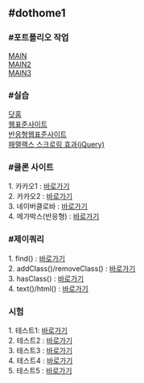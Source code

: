 <h2>#dothome1</h2>
<h3>#포트폴리오 작업</h3>
<a href = "https://chohyunjung0107.github.io/dothome1/effect/port/Aindex.html">MAIN</a><br>
<a href = "https://chohyunjung0107.github.io/dothome1/effect/port/Aindex copy.html">MAIN2</a><br>
<a href = "https://chohyunjung0107.github.io/dothome1/effect/port/Aindex copy2.html">MAIN3</a><br>

<h3>#실습</h3>
<a href = "https://chohyunjung0107.github.io/dothome1/index.html">닷홈</a><br>
<a href = "https://chohyunjung0107.github.io/dothome1/webstandard/index.html">웹표준사이트</a><br>
<a href = "https://chohyunjung0107.github.io/dothome1/responsive/index.html">반응형웹표준사이트</a><br>
<a href = "https://chohyunjung0107.github.io/dothome1/effect/parallax01-jquery.html">패랠랙스 스크로링 효과(jQuery)</a><br>


<h3>#클론 사이트<br></h3>
1. 카카오1 : <a href = "https://chohyunjung0107.github.io/dothome1/test/test08.html">바로가기</a><br>
2. 카카오2 : <a href = "https://chohyunjung0107.github.io/dothome1/test/test8-1.html">바로가기</a><br>
3. 네이버클로바 : <a href = "https://chohyunjung0107.github.io/dothome1/test/201117.html">바로가기</a><br>
4. 메가박스(반응형) : <a href = "https://chohyunjung0107.github.io/dothome1/mega/index05.html">바로가기</a><br>

<h3>#제이쿼리 <br></h3>
1. find() : <a href = "https://chohyunjung0107.github.io/dothome1/jQuery/jq04_find2.html">바로가기</a><br>
2. addClass()/removeClass() : <a href = "https://chohyunjung0107.github.io/dothome1/jQuery/jq06_addClass2.html">바로가기</a><br>
3. hasClass() : <a href = "https://chohyunjung0107.github.io/dothome1/jQuery/jq07_hasClass.html">바로가기</a><br>
4. text()/html() : <a href = "https://chohyunjung0107.github.io/dothome1/jQuery/jq08_text.html">바로가기</a><br>

<h3>시험</h3>
1. 테스트1: <a href = "https://chohyunjung0107.github.io/dothome1/test/test09-1.html">바로가기</a><br>
2. 테스트2 : <a href = "https://chohyunjung0107.github.io/dothome1/test/test09-2.html">바로가기</a><br>
3. 테스트3 : <a href = "https://chohyunjung0107.github.io/dothome1/test/test09-3.html">바로가기</a><br>
4. 테스트4 : <a href = "https://chohyunjung0107.github.io/dothome1/test/test09-4.html">바로가기</a><br>
5. 테스트5 : <a href = "https://chohyunjung0107.github.io/dothome1/test/test09-5.html">바로가기</a><br>

